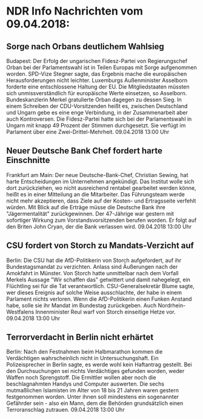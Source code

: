 # NDR Info Nachrichten vom 09.04.2018:


## Sorge nach Orbans deutlichem Wahlsieg
Budapest: Der Erfolg der ungarischen Fidesz-Partei von Regierungschef Orban bei der Parlamentswahl ist in Teilen Europas mit Sorge aufgenommen worden. SPD-Vize Stegner sagte, das Ergebnis mache die europäischen Herausforderungen nicht leichter. Luxemburgs Außenminister Asselborn forderte eine entschlossene Haltung der EU. Die Mitgliedstaaten müssten sich unmissverständlich für europäische Werte einsetzen, so Asselborn. Bundeskanzlerin Merkel gratulierte Orban dagegen zu dessen Sieg. In einem Schreiben der CDU-Vorsitzenden heißt es, zwischen Deutschland und Ungarn gebe es eine enge Verbindung, in der Zusammenarbeit aber auch Kontroversen. Die Fidesz-Partei hatte sich bei der Parlamentswahl in Ungarn mit knapp 49 Prozent der Stimmen durchgesetzt. Sie verfügt im Parlament über eine Zwei-Drittel-Mehrheit. 09.04.2018 13:00 Uhr 

## Neuer Deutsche Bank Chef fordert harte Einschnitte
Frankfurt am Main: Der neue Deutsche-Bank-Chef, Christian Sewing, hat harte Entscheidungen im Unternehmen angekündigt. Das Institut wolle sich dort zurückziehen, wo nicht ausreichend rentabel gearbeitet werden könne, heißt es in einer Mitteilung an die Mitarbeiter. Das Führungsteam werde nicht mehr akzeptieren, dass Ziele auf der Kosten- und Ertragsseite verfehlt würden. Mit Blick auf die Erträge müsse die Deutsche Bank ihre "Jägermentalität" zurückgewinnen. Der 47-Jährige war gestern mit sofortiger Wirkung zum Vorstandsvorsitzenden berufen worden. Er folgt auf den Briten John Cryan, der die Bank verlassen wird. 09.04.2018 13:00 Uhr 

## CSU fordert von Storch zu Mandats-Verzicht auf
Berlin: Die CSU hat die AfD-Politikerin von Storch aufgefordert, auf ihr Bundestagsmandat zu verzichten. Anlass sind Äußerungen nach der Amokfahrt in Münster. Von Storch hatte unmittelbar nach dem Vorfall Merkels Aussage "Wir schaffen das" getwittert und damit nahegelegt, ein Flüchtling sei für die Tat verantwortlich. CSU-Generalsekretär Blume sagte, wer dieses Ereignis auf solche Weise ausschlachte, der habe in einem Parlament nichts verloren. Wenn die AfD-Politikerin einen Funken Anstand habe, solle sie ihr Mandat im Bundestag zurückgeben. Auch Nordrhein-Westfalens Innenminister Reul warf von  Storch einseitige Hetze vor. 09.04.2018 13:00 Uhr 

## Terrorverdacht in Berlin nicht erhärtet
Berlin: Nach den Festnahmen beim Halbmarathon kommen die Verdächtigen wahrscheinlich nicht in Untersuchungshaft. Ein Polizeisprecher in Berlin sagte, es werde wohl kein Haftantrag gestellt. Bei den Durchsuchungen sei nichts Verdächtiges gefunden worden, weder Waffen noch Sprengstoff. Die Ermittler wollen aber noch die beschlagnahmten Handys und Computer auswerten. Die sechs mutmaßlichen Islamisten im Alter von 18 bis 21 Jahren waren gestern festgenommen worden. Unter ihnen soll mindestens ein sogenannter Gefährder sein - also ein Mann, dem die Behörden grundsätzlich einen Terroranschlag zutrauen. 09.04.2018 13:00 Uhr 
